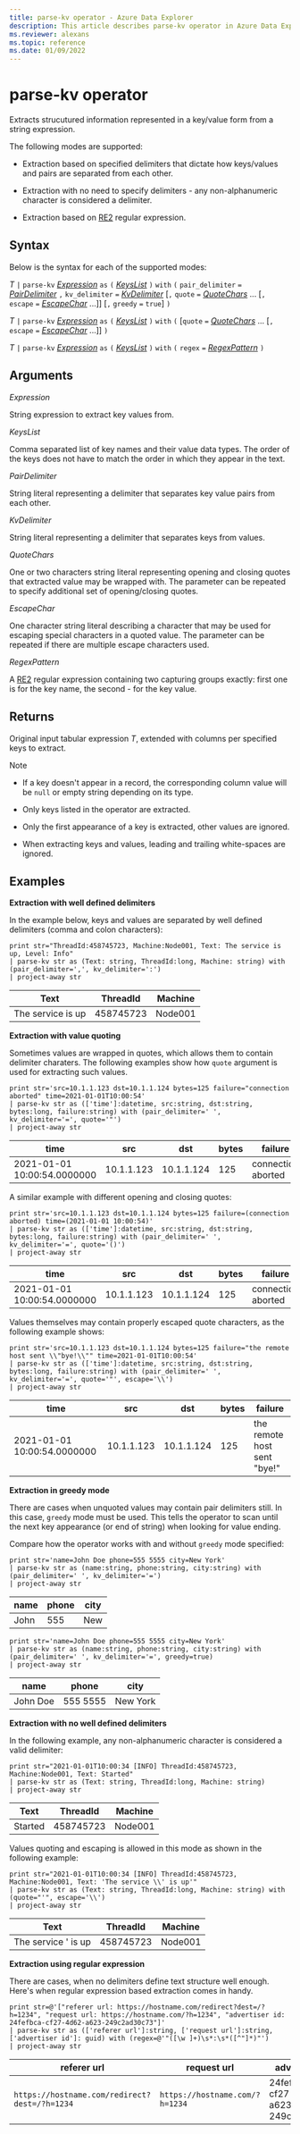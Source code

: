 ```yaml
---
title: parse-kv operator - Azure Data Explorer
description: This article describes parse-kv operator in Azure Data Explorer.
ms.reviewer: alexans
ms.topic: reference
ms.date: 01/09/2022
---
```


# parse-kv operator

Extracts strucutured information represented in a key/value form from a string expression.

The following modes are supported:

 * Extraction based on specified delimiters that dictate how keys/values and pairs are separated from each other.

 * Extraction with no need to specify delimiters - any non-alphanumeric character is considered a delimiter.
  
 * Extraction based on [RE2](re2.md) regular expression.

## Syntax

Below is the syntax for each of the supported modes:

*T* `|` `parse-kv` [*Expression*](#arg-expr) `as` `(` [*KeysList*](#arg-keylist) `)` `with` `(` `pair_delimiter` `=` [*PairDelimiter*](#arg-pairdelim) `,` `kv_delimiter` `=` [*KvDelimiter*](#arg-kvdelim)  [`,` `quote` `=` [*QuoteChars*](#arg-quote) ... [`,` `escape` `=` [*EscapeChar*](#arg-escape) ...]] [`,` `greedy` `=` `true`] `)`

*T* `|` `parse-kv` [*Expression*](#arg-expr) `as` `(` [*KeysList*](#arg-keylist) `)` `with` `(` [`quote` `=` [*QuoteChars*](#arg-quote) ... [`,` `escape` `=` [*EscapeChar*](#arg-escape) ...]] `)`

*T* `|` `parse-kv` [*Expression*](#arg-expr) `as` `(` [*KeysList*](#arg-keylist) `)` `with` `(` `regex` `=` [*RegexPattern*](#arg-regex) `)`

## Arguments

<a name="arg-expr"></a>
*Expression*

String expression to extract key values from.

<a name="arg-keylist"></a>
*KeysList*

Comma separated list of key names and their value data types. The order of the keys does not have to match the order in which they appear in the text.

<a name="arg-pairdelim"></a>
*PairDelimiter*

String literal representing a delimiter that separates key value pairs from each other.

<a name="arg-kvdelim"></a>
*KvDelimiter*

String literal representing a delimiter that separates keys from values.

<a name="arg-quote"></a>
*QuoteChars*

One or two characters string literal representing opening and closing quotes that extracted value may be wrapped with. The parameter can be repeated to specify additional set of opening/closing quotes.

<a name="arg-escape"></a>
*EscapeChar*

One character string literal describing a character that may be used for escaping special characters in a quoted value. The parameter can be repeated if there are multiple escape characters used.

<a name="arg-regex"></a>
*RegexPattern*

A [RE2](re2.md) regular expression containing two capturing groups exactly: first one is for the key name, the second - for the key value.

## Returns

Original input tabular expression *T*, extended with columns per specified keys to extract.

> [!NOTE]
> * If a key doesn't appear in a record, the corresponding column value will be `null` or empty string depending on its type.
> 
> * Only keys listed in the operator are extracted.
> 
> * Only the first appearance of a key is extracted, other values are ignored.
> 
> * When extracting keys and values, leading and trailing white-spaces are ignored.

## Examples

**Extraction with well defined delimiters**

In the example below, keys and values are separated by well defined delimiters (comma and colon characters):

```kusto
print str="ThreadId:458745723, Machine:Node001, Text: The service is up, Level: Info"
| parse-kv str as (Text: string, ThreadId:long, Machine: string) with (pair_delimiter=',', kv_delimiter=':')
| project-away str
```

|Text|	ThreadId|	Machine|
|--|--|--|
|The service is up| 458745723|	Node001

**Extraction with value quoting**

Sometimes values are wrapped in quotes, which allows them to contain delimiter charaters. The following examples show how `quote` argument is used for extracting such values.

```kusto
print str='src=10.1.1.123 dst=10.1.1.124 bytes=125 failure="connection aborted" time=2021-01-01T10:00:54'
| parse-kv str as (['time']:datetime, src:string, dst:string, bytes:long, failure:string) with (pair_delimiter=' ', kv_delimiter='=', quote='"')
| project-away str
```

|time|	src|	dst|	bytes|	failure|
|--|--|--|--|--|
|2021-01-01 10:00:54.0000000|	10.1.1.123|	10.1.1.124|	125|	connection aborted|

A similar example with different opening and closing quotes:

```kusto
print str='src=10.1.1.123 dst=10.1.1.124 bytes=125 failure=(connection aborted) time=(2021-01-01 10:00:54)'
| parse-kv str as (['time']:datetime, src:string, dst:string, bytes:long, failure:string) with (pair_delimiter=' ', kv_delimiter='=', quote='()')
| project-away str
```

|time|	src|	dst|	bytes|	failure|
|--|--|--|--|--|
|2021-01-01 10:00:54.0000000|	10.1.1.123|	10.1.1.124|	125|	connection aborted|

Values themselves may contain properly escaped quote characters, as the following example shows:

```kusto
print str='src=10.1.1.123 dst=10.1.1.124 bytes=125 failure="the remote host sent \\"bye!\\"" time=2021-01-01T10:00:54'
| parse-kv str as (['time']:datetime, src:string, dst:string, bytes:long, failure:string) with (pair_delimiter=' ', kv_delimiter='=', quote='"', escape='\\')
| project-away str
```

|time|	src|	dst|	bytes|	failure|
|--|--|--|--|--|
|2021-01-01 10:00:54.0000000|	10.1.1.123|	10.1.1.124|	125|	the remote host sent "bye!"|

**Extraction in greedy mode**

There are cases when unquoted values may contain pair delimiters still. In this case, `greedy` mode must be used. This tells the operator to scan until the next key appearance (or end of string) when looking for value ending.

Compare how the operator works with and without `greedy` mode specified:

```kusto
print str='name=John Doe phone=555 5555 city=New York'
| parse-kv str as (name:string, phone:string, city:string) with (pair_delimiter=' ', kv_delimiter='=')
| project-away str
```

|name|	phone|	city|
|--|--|--|
|John|	555|	New


```kusto
print str='name=John Doe phone=555 5555 city=New York'
| parse-kv str as (name:string, phone:string, city:string) with (pair_delimiter=' ', kv_delimiter='=', greedy=true)
| project-away str
```

|name|	phone|	city|
|--|--|--|
|John Doe|	555 5555|	New York|

**Extraction with no well defined delimiters**

In the following example, any non-alphanumeric character is considered a valid delimiter:

```kusto
print str="2021-01-01T10:00:34 [INFO] ThreadId:458745723, Machine:Node001, Text: Started"
| parse-kv str as (Text: string, ThreadId:long, Machine: string)
| project-away str
```

|Text|	ThreadId|	Machine|
|--|--|--|
|Started|	458745723|	Node001|

Values quoting and escaping is allowed in this mode as shown in the following example:

```kusto
print str="2021-01-01T10:00:34 [INFO] ThreadId:458745723, Machine:Node001, Text: 'The service \\' is up'"
| parse-kv str as (Text: string, ThreadId:long, Machine: string) with (quote="'", escape='\\')
| project-away str
```

|Text|	ThreadId|	Machine|
|--|--|--|
|The service ' is up|	458745723|	Node001|

**Extraction using regular expression**

There are cases, when no delimiters define text structure well enough. Here's when regular expression based extraction comes in handy.

```kusto
print str=@'["referer url: https://hostname.com/redirect?dest=/?h=1234", "request url: https://hostname.com/?h=1234", "advertiser id: 24fefbca-cf27-4d62-a623-249c2ad30c73"]'
| parse-kv str as (['referer url']:string, ['request url']:string, ['advertiser id']: guid) with (regex=@'"([\w ]+)\s*:\s*([^"]*)"')
| project-away str
```

|referer url|	request url|	advertiser id|
|--|--|--|
|`https://hostname.com/redirect?dest=/?h=1234`|	`https://hostname.com/?h=1234`|	24fefbca-cf27-4d62-a623-249c2ad30c73|
